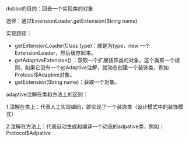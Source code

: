 

dubbo的目的：回去一个实现类的对象

途径：通过ExtensionLoader.getExtension(String name)

实现路径：

* getExtensionLoader(Class<T> type)：就是为type，new 一个ExtensionLoader，然后缓存起来。
* getAdaptiveExtension() ：获取一个扩展装饰类的对象，这个类有一个规则，如果它没有一个@Adaptive注解，就动态创建一个装饰类，例如Protocol$Adaptive对象。
* getExtension(String name)：获取一个对象。



adaptive注解在类和方法上的区别：

1.注解在类上：代表人工实现编码，即实现了一个装饰类（设计模式中的装饰模式）

2.注解在方法上：代表自动生成和编译一个动态的adpative类，例如：Protocol$Adpative